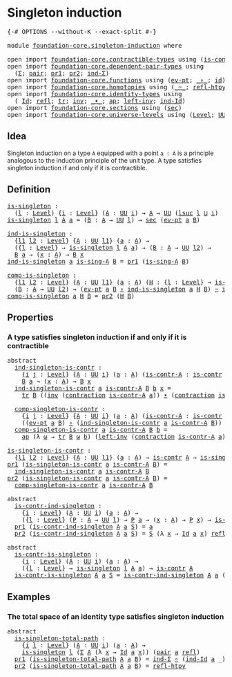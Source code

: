 # Singleton induction

<pre class="Agda"><a id="32" class="Symbol">{-#</a> <a id="36" class="Keyword">OPTIONS</a> <a id="44" class="Pragma">--without-K</a> <a id="56" class="Pragma">--exact-split</a> <a id="70" class="Symbol">#-}</a>

<a id="75" class="Keyword">module</a> <a id="82" href="foundation-core.singleton-induction.html" class="Module">foundation-core.singleton-induction</a> <a id="118" class="Keyword">where</a>

<a id="125" class="Keyword">open</a> <a id="130" class="Keyword">import</a> <a id="137" href="foundation-core.contractible-types.html" class="Module">foundation-core.contractible-types</a> <a id="172" class="Keyword">using</a> <a id="178" class="Symbol">(</a><a id="179" href="foundation-core.contractible-types.html#992" class="Function">is-contr</a><a id="187" class="Symbol">;</a> <a id="189" href="foundation-core.contractible-types.html#1427" class="Function">contraction</a><a id="200" class="Symbol">)</a>
<a id="202" class="Keyword">open</a> <a id="207" class="Keyword">import</a> <a id="214" href="foundation-core.dependent-pair-types.html" class="Module">foundation-core.dependent-pair-types</a> <a id="251" class="Keyword">using</a>
  <a id="259" class="Symbol">(</a><a id="260" href="foundation-core.dependent-pair-types.html#502" class="Record">Σ</a><a id="261" class="Symbol">;</a> <a id="263" href="foundation-core.dependent-pair-types.html#575" class="InductiveConstructor">pair</a><a id="267" class="Symbol">;</a> <a id="269" href="foundation-core.dependent-pair-types.html#592" class="Field">pr1</a><a id="272" class="Symbol">;</a> <a id="274" href="foundation-core.dependent-pair-types.html#604" class="Field">pr2</a><a id="277" class="Symbol">;</a> <a id="279" href="foundation-core.dependent-pair-types.html#687" class="Function">ind-Σ</a><a id="284" class="Symbol">)</a>
<a id="286" class="Keyword">open</a> <a id="291" class="Keyword">import</a> <a id="298" href="foundation-core.functions.html" class="Module">foundation-core.functions</a> <a id="324" class="Keyword">using</a> <a id="330" class="Symbol">(</a><a id="331" href="foundation-core.functions.html#622" class="Function">ev-pt</a><a id="336" class="Symbol">;</a> <a id="338" href="foundation-core.functions.html#407" class="Function Operator">_∘_</a><a id="341" class="Symbol">;</a> <a id="343" href="foundation-core.functions.html#309" class="Function">id</a><a id="345" class="Symbol">)</a>
<a id="347" class="Keyword">open</a> <a id="352" class="Keyword">import</a> <a id="359" href="foundation-core.homotopies.html" class="Module">foundation-core.homotopies</a> <a id="386" class="Keyword">using</a> <a id="392" class="Symbol">(</a><a id="393" href="foundation-core.homotopies.html#545" class="Function Operator">_~_</a><a id="396" class="Symbol">;</a> <a id="398" href="foundation-core.homotopies.html#710" class="Function">refl-htpy</a><a id="407" class="Symbol">)</a>
<a id="409" class="Keyword">open</a> <a id="414" class="Keyword">import</a> <a id="421" href="foundation-core.identity-types.html" class="Module">foundation-core.identity-types</a> <a id="452" class="Keyword">using</a>
  <a id="460" class="Symbol">(</a> <a id="462" href="foundation-core.identity-types.html#641" class="Datatype">Id</a><a id="464" class="Symbol">;</a> <a id="466" href="foundation-core.identity-types.html#694" class="InductiveConstructor">refl</a><a id="470" class="Symbol">;</a> <a id="472" href="foundation-core.identity-types.html#4583" class="Function">tr</a><a id="474" class="Symbol">;</a> <a id="476" href="foundation-core.identity-types.html#1552" class="Function">inv</a><a id="479" class="Symbol">;</a> <a id="481" href="foundation-core.identity-types.html#1239" class="Function Operator">_∙_</a><a id="484" class="Symbol">;</a> <a id="486" href="foundation-core.identity-types.html#2853" class="Function">ap</a><a id="488" class="Symbol">;</a> <a id="490" href="foundation-core.identity-types.html#1995" class="Function">left-inv</a><a id="498" class="Symbol">;</a> <a id="500" href="foundation-core.identity-types.html#979" class="Function">ind-Id</a><a id="506" class="Symbol">)</a>
<a id="508" class="Keyword">open</a> <a id="513" class="Keyword">import</a> <a id="520" href="foundation-core.sections.html" class="Module">foundation-core.sections</a> <a id="545" class="Keyword">using</a> <a id="551" class="Symbol">(</a><a id="552" href="foundation-core.sections.html#521" class="Function">sec</a><a id="555" class="Symbol">)</a>
<a id="557" class="Keyword">open</a> <a id="562" class="Keyword">import</a> <a id="569" href="foundation-core.universe-levels.html" class="Module">foundation-core.universe-levels</a> <a id="601" class="Keyword">using</a> <a id="607" class="Symbol">(</a><a id="608" href="Agda.Primitive.html#597" class="Postulate">Level</a><a id="613" class="Symbol">;</a> <a id="615" href="foundation-core.universe-levels.html#222" class="Primitive">UU</a><a id="617" class="Symbol">;</a> <a id="619" href="Agda.Primitive.html#780" class="Primitive">lsuc</a><a id="623" class="Symbol">;</a> <a id="625" href="Agda.Primitive.html#810" class="Primitive Operator">_⊔_</a><a id="628" class="Symbol">)</a>
</pre>
## Idea

Singleton induction on a type `A` equipped with a point `a : A` is a principle analogous to the induction principle of the unit type. A type satisfies singleton induction if and only if it is contractible.

## Definition

<pre class="Agda"><a id="is-singleton"></a><a id="874" href="foundation-core.singleton-induction.html#874" class="Function">is-singleton</a> <a id="887" class="Symbol">:</a>
  <a id="891" class="Symbol">(</a><a id="892" href="foundation-core.singleton-induction.html#892" class="Bound">l</a> <a id="894" class="Symbol">:</a> <a id="896" href="Agda.Primitive.html#597" class="Postulate">Level</a><a id="901" class="Symbol">)</a> <a id="903" class="Symbol">{</a><a id="904" href="foundation-core.singleton-induction.html#904" class="Bound">i</a> <a id="906" class="Symbol">:</a> <a id="908" href="Agda.Primitive.html#597" class="Postulate">Level</a><a id="913" class="Symbol">}</a> <a id="915" class="Symbol">(</a><a id="916" href="foundation-core.singleton-induction.html#916" class="Bound">A</a> <a id="918" class="Symbol">:</a> <a id="920" href="foundation-core.universe-levels.html#222" class="Primitive">UU</a> <a id="923" href="foundation-core.singleton-induction.html#904" class="Bound">i</a><a id="924" class="Symbol">)</a> <a id="926" class="Symbol">→</a> <a id="928" href="foundation-core.singleton-induction.html#916" class="Bound">A</a> <a id="930" class="Symbol">→</a> <a id="932" href="foundation-core.universe-levels.html#222" class="Primitive">UU</a> <a id="935" class="Symbol">(</a><a id="936" href="Agda.Primitive.html#780" class="Primitive">lsuc</a> <a id="941" href="foundation-core.singleton-induction.html#892" class="Bound">l</a> <a id="943" href="Agda.Primitive.html#810" class="Primitive Operator">⊔</a> <a id="945" href="foundation-core.singleton-induction.html#904" class="Bound">i</a><a id="946" class="Symbol">)</a>
<a id="948" href="foundation-core.singleton-induction.html#874" class="Function">is-singleton</a> <a id="961" href="foundation-core.singleton-induction.html#961" class="Bound">l</a> <a id="963" href="foundation-core.singleton-induction.html#963" class="Bound">A</a> <a id="965" href="foundation-core.singleton-induction.html#965" class="Bound">a</a> <a id="967" class="Symbol">=</a> <a id="969" class="Symbol">(</a><a id="970" href="foundation-core.singleton-induction.html#970" class="Bound">B</a> <a id="972" class="Symbol">:</a> <a id="974" href="foundation-core.singleton-induction.html#963" class="Bound">A</a> <a id="976" class="Symbol">→</a> <a id="978" href="foundation-core.universe-levels.html#222" class="Primitive">UU</a> <a id="981" href="foundation-core.singleton-induction.html#961" class="Bound">l</a><a id="982" class="Symbol">)</a> <a id="984" class="Symbol">→</a> <a id="986" href="foundation-core.sections.html#521" class="Function">sec</a> <a id="990" class="Symbol">(</a><a id="991" href="foundation-core.functions.html#622" class="Function">ev-pt</a> <a id="997" href="foundation-core.singleton-induction.html#965" class="Bound">a</a> <a id="999" href="foundation-core.singleton-induction.html#970" class="Bound">B</a><a id="1000" class="Symbol">)</a>

<a id="ind-is-singleton"></a><a id="1003" href="foundation-core.singleton-induction.html#1003" class="Function">ind-is-singleton</a> <a id="1020" class="Symbol">:</a>
  <a id="1024" class="Symbol">{</a><a id="1025" href="foundation-core.singleton-induction.html#1025" class="Bound">l1</a> <a id="1028" href="foundation-core.singleton-induction.html#1028" class="Bound">l2</a> <a id="1031" class="Symbol">:</a> <a id="1033" href="Agda.Primitive.html#597" class="Postulate">Level</a><a id="1038" class="Symbol">}</a> <a id="1040" class="Symbol">{</a><a id="1041" href="foundation-core.singleton-induction.html#1041" class="Bound">A</a> <a id="1043" class="Symbol">:</a> <a id="1045" href="foundation-core.universe-levels.html#222" class="Primitive">UU</a> <a id="1048" href="foundation-core.singleton-induction.html#1025" class="Bound">l1</a><a id="1050" class="Symbol">}</a> <a id="1052" class="Symbol">(</a><a id="1053" href="foundation-core.singleton-induction.html#1053" class="Bound">a</a> <a id="1055" class="Symbol">:</a> <a id="1057" href="foundation-core.singleton-induction.html#1041" class="Bound">A</a><a id="1058" class="Symbol">)</a> <a id="1060" class="Symbol">→</a>
  <a id="1064" class="Symbol">({</a><a id="1066" href="foundation-core.singleton-induction.html#1066" class="Bound">l</a> <a id="1068" class="Symbol">:</a> <a id="1070" href="Agda.Primitive.html#597" class="Postulate">Level</a><a id="1075" class="Symbol">}</a> <a id="1077" class="Symbol">→</a> <a id="1079" href="foundation-core.singleton-induction.html#874" class="Function">is-singleton</a> <a id="1092" href="foundation-core.singleton-induction.html#1066" class="Bound">l</a> <a id="1094" href="foundation-core.singleton-induction.html#1041" class="Bound">A</a> <a id="1096" href="foundation-core.singleton-induction.html#1053" class="Bound">a</a><a id="1097" class="Symbol">)</a> <a id="1099" class="Symbol">→</a> <a id="1101" class="Symbol">(</a><a id="1102" href="foundation-core.singleton-induction.html#1102" class="Bound">B</a> <a id="1104" class="Symbol">:</a> <a id="1106" href="foundation-core.singleton-induction.html#1041" class="Bound">A</a> <a id="1108" class="Symbol">→</a> <a id="1110" href="foundation-core.universe-levels.html#222" class="Primitive">UU</a> <a id="1113" href="foundation-core.singleton-induction.html#1028" class="Bound">l2</a><a id="1115" class="Symbol">)</a> <a id="1117" class="Symbol">→</a>
  <a id="1121" href="foundation-core.singleton-induction.html#1102" class="Bound">B</a> <a id="1123" href="foundation-core.singleton-induction.html#1053" class="Bound">a</a> <a id="1125" class="Symbol">→</a> <a id="1127" class="Symbol">(</a><a id="1128" href="foundation-core.singleton-induction.html#1128" class="Bound">x</a> <a id="1130" class="Symbol">:</a> <a id="1132" href="foundation-core.singleton-induction.html#1041" class="Bound">A</a><a id="1133" class="Symbol">)</a> <a id="1135" class="Symbol">→</a> <a id="1137" href="foundation-core.singleton-induction.html#1102" class="Bound">B</a> <a id="1139" href="foundation-core.singleton-induction.html#1128" class="Bound">x</a>
<a id="1141" href="foundation-core.singleton-induction.html#1003" class="Function">ind-is-singleton</a> <a id="1158" href="foundation-core.singleton-induction.html#1158" class="Bound">a</a> <a id="1160" href="foundation-core.singleton-induction.html#1160" class="Bound">is-sing-A</a> <a id="1170" href="foundation-core.singleton-induction.html#1170" class="Bound">B</a> <a id="1172" class="Symbol">=</a> <a id="1174" href="foundation-core.dependent-pair-types.html#592" class="Field">pr1</a> <a id="1178" class="Symbol">(</a><a id="1179" href="foundation-core.singleton-induction.html#1160" class="Bound">is-sing-A</a> <a id="1189" href="foundation-core.singleton-induction.html#1170" class="Bound">B</a><a id="1190" class="Symbol">)</a>

<a id="comp-is-singleton"></a><a id="1193" href="foundation-core.singleton-induction.html#1193" class="Function">comp-is-singleton</a> <a id="1211" class="Symbol">:</a>
  <a id="1215" class="Symbol">{</a><a id="1216" href="foundation-core.singleton-induction.html#1216" class="Bound">l1</a> <a id="1219" href="foundation-core.singleton-induction.html#1219" class="Bound">l2</a> <a id="1222" class="Symbol">:</a> <a id="1224" href="Agda.Primitive.html#597" class="Postulate">Level</a><a id="1229" class="Symbol">}</a> <a id="1231" class="Symbol">{</a><a id="1232" href="foundation-core.singleton-induction.html#1232" class="Bound">A</a> <a id="1234" class="Symbol">:</a> <a id="1236" href="foundation-core.universe-levels.html#222" class="Primitive">UU</a> <a id="1239" href="foundation-core.singleton-induction.html#1216" class="Bound">l1</a><a id="1241" class="Symbol">}</a> <a id="1243" class="Symbol">(</a><a id="1244" href="foundation-core.singleton-induction.html#1244" class="Bound">a</a> <a id="1246" class="Symbol">:</a> <a id="1248" href="foundation-core.singleton-induction.html#1232" class="Bound">A</a><a id="1249" class="Symbol">)</a> <a id="1251" class="Symbol">(</a><a id="1252" href="foundation-core.singleton-induction.html#1252" class="Bound">H</a> <a id="1254" class="Symbol">:</a> <a id="1256" class="Symbol">{</a><a id="1257" href="foundation-core.singleton-induction.html#1257" class="Bound">l</a> <a id="1259" class="Symbol">:</a> <a id="1261" href="Agda.Primitive.html#597" class="Postulate">Level</a><a id="1266" class="Symbol">}</a> <a id="1268" class="Symbol">→</a> <a id="1270" href="foundation-core.singleton-induction.html#874" class="Function">is-singleton</a> <a id="1283" href="foundation-core.singleton-induction.html#1257" class="Bound">l</a> <a id="1285" href="foundation-core.singleton-induction.html#1232" class="Bound">A</a> <a id="1287" href="foundation-core.singleton-induction.html#1244" class="Bound">a</a><a id="1288" class="Symbol">)</a> <a id="1290" class="Symbol">→</a>
  <a id="1294" class="Symbol">(</a><a id="1295" href="foundation-core.singleton-induction.html#1295" class="Bound">B</a> <a id="1297" class="Symbol">:</a> <a id="1299" href="foundation-core.singleton-induction.html#1232" class="Bound">A</a> <a id="1301" class="Symbol">→</a> <a id="1303" href="foundation-core.universe-levels.html#222" class="Primitive">UU</a> <a id="1306" href="foundation-core.singleton-induction.html#1219" class="Bound">l2</a><a id="1308" class="Symbol">)</a> <a id="1310" class="Symbol">→</a> <a id="1312" class="Symbol">(</a><a id="1313" href="foundation-core.functions.html#622" class="Function">ev-pt</a> <a id="1319" href="foundation-core.singleton-induction.html#1244" class="Bound">a</a> <a id="1321" href="foundation-core.singleton-induction.html#1295" class="Bound">B</a> <a id="1323" href="foundation-core.functions.html#407" class="Function Operator">∘</a> <a id="1325" href="foundation-core.singleton-induction.html#1003" class="Function">ind-is-singleton</a> <a id="1342" href="foundation-core.singleton-induction.html#1244" class="Bound">a</a> <a id="1344" href="foundation-core.singleton-induction.html#1252" class="Bound">H</a> <a id="1346" href="foundation-core.singleton-induction.html#1295" class="Bound">B</a><a id="1347" class="Symbol">)</a> <a id="1349" href="foundation-core.homotopies.html#545" class="Function Operator">~</a> <a id="1351" href="foundation-core.functions.html#309" class="Function">id</a>
<a id="1354" href="foundation-core.singleton-induction.html#1193" class="Function">comp-is-singleton</a> <a id="1372" href="foundation-core.singleton-induction.html#1372" class="Bound">a</a> <a id="1374" href="foundation-core.singleton-induction.html#1374" class="Bound">H</a> <a id="1376" href="foundation-core.singleton-induction.html#1376" class="Bound">B</a> <a id="1378" class="Symbol">=</a> <a id="1380" href="foundation-core.dependent-pair-types.html#604" class="Field">pr2</a> <a id="1384" class="Symbol">(</a><a id="1385" href="foundation-core.singleton-induction.html#1374" class="Bound">H</a> <a id="1387" href="foundation-core.singleton-induction.html#1376" class="Bound">B</a><a id="1388" class="Symbol">)</a>
</pre>
## Properties

### A type satisfies singleton induction if and only if it is contractible

<pre class="Agda"><a id="1494" class="Keyword">abstract</a>
  <a id="ind-singleton-is-contr"></a><a id="1505" href="foundation-core.singleton-induction.html#1505" class="Function">ind-singleton-is-contr</a> <a id="1528" class="Symbol">:</a>
    <a id="1534" class="Symbol">{</a><a id="1535" href="foundation-core.singleton-induction.html#1535" class="Bound">i</a> <a id="1537" href="foundation-core.singleton-induction.html#1537" class="Bound">j</a> <a id="1539" class="Symbol">:</a> <a id="1541" href="Agda.Primitive.html#597" class="Postulate">Level</a><a id="1546" class="Symbol">}</a> <a id="1548" class="Symbol">{</a><a id="1549" href="foundation-core.singleton-induction.html#1549" class="Bound">A</a> <a id="1551" class="Symbol">:</a> <a id="1553" href="foundation-core.universe-levels.html#222" class="Primitive">UU</a> <a id="1556" href="foundation-core.singleton-induction.html#1535" class="Bound">i</a><a id="1557" class="Symbol">}</a> <a id="1559" class="Symbol">(</a><a id="1560" href="foundation-core.singleton-induction.html#1560" class="Bound">a</a> <a id="1562" class="Symbol">:</a> <a id="1564" href="foundation-core.singleton-induction.html#1549" class="Bound">A</a><a id="1565" class="Symbol">)</a> <a id="1567" class="Symbol">(</a><a id="1568" href="foundation-core.singleton-induction.html#1568" class="Bound">is-contr-A</a> <a id="1579" class="Symbol">:</a> <a id="1581" href="foundation-core.contractible-types.html#992" class="Function">is-contr</a> <a id="1590" href="foundation-core.singleton-induction.html#1549" class="Bound">A</a><a id="1591" class="Symbol">)</a> <a id="1593" class="Symbol">(</a><a id="1594" href="foundation-core.singleton-induction.html#1594" class="Bound">B</a> <a id="1596" class="Symbol">:</a> <a id="1598" href="foundation-core.singleton-induction.html#1549" class="Bound">A</a> <a id="1600" class="Symbol">→</a> <a id="1602" href="foundation-core.universe-levels.html#222" class="Primitive">UU</a> <a id="1605" href="foundation-core.singleton-induction.html#1537" class="Bound">j</a><a id="1606" class="Symbol">)</a> <a id="1608" class="Symbol">→</a>
    <a id="1614" href="foundation-core.singleton-induction.html#1594" class="Bound">B</a> <a id="1616" href="foundation-core.singleton-induction.html#1560" class="Bound">a</a> <a id="1618" class="Symbol">→</a> <a id="1620" class="Symbol">(</a><a id="1621" href="foundation-core.singleton-induction.html#1621" class="Bound">x</a> <a id="1623" class="Symbol">:</a> <a id="1625" href="foundation-core.singleton-induction.html#1549" class="Bound">A</a><a id="1626" class="Symbol">)</a> <a id="1628" class="Symbol">→</a> <a id="1630" href="foundation-core.singleton-induction.html#1594" class="Bound">B</a> <a id="1632" href="foundation-core.singleton-induction.html#1621" class="Bound">x</a>
  <a id="1636" href="foundation-core.singleton-induction.html#1505" class="Function">ind-singleton-is-contr</a> <a id="1659" href="foundation-core.singleton-induction.html#1659" class="Bound">a</a> <a id="1661" href="foundation-core.singleton-induction.html#1661" class="Bound">is-contr-A</a> <a id="1672" href="foundation-core.singleton-induction.html#1672" class="Bound">B</a> <a id="1674" href="foundation-core.singleton-induction.html#1674" class="Bound">b</a> <a id="1676" href="foundation-core.singleton-induction.html#1676" class="Bound">x</a> <a id="1678" class="Symbol">=</a>
    <a id="1684" href="foundation-core.identity-types.html#4583" class="Function">tr</a> <a id="1687" href="foundation-core.singleton-induction.html#1672" class="Bound">B</a> <a id="1689" class="Symbol">((</a><a id="1691" href="foundation-core.identity-types.html#1552" class="Function">inv</a> <a id="1695" class="Symbol">(</a><a id="1696" href="foundation-core.contractible-types.html#1427" class="Function">contraction</a> <a id="1708" href="foundation-core.singleton-induction.html#1661" class="Bound">is-contr-A</a> <a id="1719" href="foundation-core.singleton-induction.html#1659" class="Bound">a</a><a id="1720" class="Symbol">))</a> <a id="1723" href="foundation-core.identity-types.html#1239" class="Function Operator">∙</a> <a id="1725" class="Symbol">(</a><a id="1726" href="foundation-core.contractible-types.html#1427" class="Function">contraction</a> <a id="1738" href="foundation-core.singleton-induction.html#1661" class="Bound">is-contr-A</a> <a id="1749" href="foundation-core.singleton-induction.html#1676" class="Bound">x</a><a id="1750" class="Symbol">))</a> <a id="1753" href="foundation-core.singleton-induction.html#1674" class="Bound">b</a>
  
  <a id="comp-singleton-is-contr"></a><a id="1760" href="foundation-core.singleton-induction.html#1760" class="Function">comp-singleton-is-contr</a> <a id="1784" class="Symbol">:</a>
    <a id="1790" class="Symbol">{</a><a id="1791" href="foundation-core.singleton-induction.html#1791" class="Bound">i</a> <a id="1793" href="foundation-core.singleton-induction.html#1793" class="Bound">j</a> <a id="1795" class="Symbol">:</a> <a id="1797" href="Agda.Primitive.html#597" class="Postulate">Level</a><a id="1802" class="Symbol">}</a> <a id="1804" class="Symbol">{</a><a id="1805" href="foundation-core.singleton-induction.html#1805" class="Bound">A</a> <a id="1807" class="Symbol">:</a> <a id="1809" href="foundation-core.universe-levels.html#222" class="Primitive">UU</a> <a id="1812" href="foundation-core.singleton-induction.html#1791" class="Bound">i</a><a id="1813" class="Symbol">}</a> <a id="1815" class="Symbol">(</a><a id="1816" href="foundation-core.singleton-induction.html#1816" class="Bound">a</a> <a id="1818" class="Symbol">:</a> <a id="1820" href="foundation-core.singleton-induction.html#1805" class="Bound">A</a><a id="1821" class="Symbol">)</a> <a id="1823" class="Symbol">(</a><a id="1824" href="foundation-core.singleton-induction.html#1824" class="Bound">is-contr-A</a> <a id="1835" class="Symbol">:</a> <a id="1837" href="foundation-core.contractible-types.html#992" class="Function">is-contr</a> <a id="1846" href="foundation-core.singleton-induction.html#1805" class="Bound">A</a><a id="1847" class="Symbol">)</a> <a id="1849" class="Symbol">(</a><a id="1850" href="foundation-core.singleton-induction.html#1850" class="Bound">B</a> <a id="1852" class="Symbol">:</a> <a id="1854" href="foundation-core.singleton-induction.html#1805" class="Bound">A</a> <a id="1856" class="Symbol">→</a> <a id="1858" href="foundation-core.universe-levels.html#222" class="Primitive">UU</a> <a id="1861" href="foundation-core.singleton-induction.html#1793" class="Bound">j</a><a id="1862" class="Symbol">)</a> <a id="1864" class="Symbol">→</a>
    <a id="1870" class="Symbol">((</a><a id="1872" href="foundation-core.functions.html#622" class="Function">ev-pt</a> <a id="1878" href="foundation-core.singleton-induction.html#1816" class="Bound">a</a> <a id="1880" href="foundation-core.singleton-induction.html#1850" class="Bound">B</a><a id="1881" class="Symbol">)</a> <a id="1883" href="foundation-core.functions.html#407" class="Function Operator">∘</a> <a id="1885" class="Symbol">(</a><a id="1886" href="foundation-core.singleton-induction.html#1505" class="Function">ind-singleton-is-contr</a> <a id="1909" href="foundation-core.singleton-induction.html#1816" class="Bound">a</a> <a id="1911" href="foundation-core.singleton-induction.html#1824" class="Bound">is-contr-A</a> <a id="1922" href="foundation-core.singleton-induction.html#1850" class="Bound">B</a><a id="1923" class="Symbol">))</a> <a id="1926" href="foundation-core.homotopies.html#545" class="Function Operator">~</a> <a id="1928" href="foundation-core.functions.html#309" class="Function">id</a>
  <a id="1933" href="foundation-core.singleton-induction.html#1760" class="Function">comp-singleton-is-contr</a> <a id="1957" href="foundation-core.singleton-induction.html#1957" class="Bound">a</a> <a id="1959" href="foundation-core.singleton-induction.html#1959" class="Bound">is-contr-A</a> <a id="1970" href="foundation-core.singleton-induction.html#1970" class="Bound">B</a> <a id="1972" href="foundation-core.singleton-induction.html#1972" class="Bound">b</a> <a id="1974" class="Symbol">=</a>
    <a id="1980" href="foundation-core.identity-types.html#2853" class="Function">ap</a> <a id="1983" class="Symbol">(λ</a> <a id="1986" href="foundation-core.singleton-induction.html#1986" class="Bound">ω</a> <a id="1988" class="Symbol">→</a> <a id="1990" href="foundation-core.identity-types.html#4583" class="Function">tr</a> <a id="1993" href="foundation-core.singleton-induction.html#1970" class="Bound">B</a> <a id="1995" href="foundation-core.singleton-induction.html#1986" class="Bound">ω</a> <a id="1997" href="foundation-core.singleton-induction.html#1972" class="Bound">b</a><a id="1998" class="Symbol">)</a> <a id="2000" class="Symbol">(</a><a id="2001" href="foundation-core.identity-types.html#1995" class="Function">left-inv</a> <a id="2010" class="Symbol">(</a><a id="2011" href="foundation-core.contractible-types.html#1427" class="Function">contraction</a> <a id="2023" href="foundation-core.singleton-induction.html#1959" class="Bound">is-contr-A</a> <a id="2034" href="foundation-core.singleton-induction.html#1957" class="Bound">a</a><a id="2035" class="Symbol">))</a>

<a id="is-singleton-is-contr"></a><a id="2039" href="foundation-core.singleton-induction.html#2039" class="Function">is-singleton-is-contr</a> <a id="2061" class="Symbol">:</a>
  <a id="2065" class="Symbol">{</a><a id="2066" href="foundation-core.singleton-induction.html#2066" class="Bound">l1</a> <a id="2069" href="foundation-core.singleton-induction.html#2069" class="Bound">l2</a> <a id="2072" class="Symbol">:</a> <a id="2074" href="Agda.Primitive.html#597" class="Postulate">Level</a><a id="2079" class="Symbol">}</a> <a id="2081" class="Symbol">{</a><a id="2082" href="foundation-core.singleton-induction.html#2082" class="Bound">A</a> <a id="2084" class="Symbol">:</a> <a id="2086" href="foundation-core.universe-levels.html#222" class="Primitive">UU</a> <a id="2089" href="foundation-core.singleton-induction.html#2066" class="Bound">l1</a><a id="2091" class="Symbol">}</a> <a id="2093" class="Symbol">(</a><a id="2094" href="foundation-core.singleton-induction.html#2094" class="Bound">a</a> <a id="2096" class="Symbol">:</a> <a id="2098" href="foundation-core.singleton-induction.html#2082" class="Bound">A</a><a id="2099" class="Symbol">)</a> <a id="2101" class="Symbol">→</a> <a id="2103" href="foundation-core.contractible-types.html#992" class="Function">is-contr</a> <a id="2112" href="foundation-core.singleton-induction.html#2082" class="Bound">A</a> <a id="2114" class="Symbol">→</a> <a id="2116" href="foundation-core.singleton-induction.html#874" class="Function">is-singleton</a> <a id="2129" href="foundation-core.singleton-induction.html#2069" class="Bound">l2</a> <a id="2132" href="foundation-core.singleton-induction.html#2082" class="Bound">A</a> <a id="2134" href="foundation-core.singleton-induction.html#2094" class="Bound">a</a>
<a id="2136" href="foundation-core.dependent-pair-types.html#592" class="Field">pr1</a> <a id="2140" class="Symbol">(</a><a id="2141" href="foundation-core.singleton-induction.html#2039" class="Function">is-singleton-is-contr</a> <a id="2163" href="foundation-core.singleton-induction.html#2163" class="Bound">a</a> <a id="2165" href="foundation-core.singleton-induction.html#2165" class="Bound">is-contr-A</a> <a id="2176" href="foundation-core.singleton-induction.html#2176" class="Bound">B</a><a id="2177" class="Symbol">)</a> <a id="2179" class="Symbol">=</a>
  <a id="2183" href="foundation-core.singleton-induction.html#1505" class="Function">ind-singleton-is-contr</a> <a id="2206" href="foundation-core.singleton-induction.html#2163" class="Bound">a</a> <a id="2208" href="foundation-core.singleton-induction.html#2165" class="Bound">is-contr-A</a> <a id="2219" href="foundation-core.singleton-induction.html#2176" class="Bound">B</a>
<a id="2221" href="foundation-core.dependent-pair-types.html#604" class="Field">pr2</a> <a id="2225" class="Symbol">(</a><a id="2226" href="foundation-core.singleton-induction.html#2039" class="Function">is-singleton-is-contr</a> <a id="2248" href="foundation-core.singleton-induction.html#2248" class="Bound">a</a> <a id="2250" href="foundation-core.singleton-induction.html#2250" class="Bound">is-contr-A</a> <a id="2261" href="foundation-core.singleton-induction.html#2261" class="Bound">B</a><a id="2262" class="Symbol">)</a> <a id="2264" class="Symbol">=</a>
  <a id="2268" href="foundation-core.singleton-induction.html#1760" class="Function">comp-singleton-is-contr</a> <a id="2292" href="foundation-core.singleton-induction.html#2248" class="Bound">a</a> <a id="2294" href="foundation-core.singleton-induction.html#2250" class="Bound">is-contr-A</a> <a id="2305" href="foundation-core.singleton-induction.html#2261" class="Bound">B</a>

<a id="2308" class="Keyword">abstract</a>
  <a id="is-contr-ind-singleton"></a><a id="2319" href="foundation-core.singleton-induction.html#2319" class="Function">is-contr-ind-singleton</a> <a id="2342" class="Symbol">:</a>
    <a id="2348" class="Symbol">{</a><a id="2349" href="foundation-core.singleton-induction.html#2349" class="Bound">i</a> <a id="2351" class="Symbol">:</a> <a id="2353" href="Agda.Primitive.html#597" class="Postulate">Level</a><a id="2358" class="Symbol">}</a> <a id="2360" class="Symbol">(</a><a id="2361" href="foundation-core.singleton-induction.html#2361" class="Bound">A</a> <a id="2363" class="Symbol">:</a> <a id="2365" href="foundation-core.universe-levels.html#222" class="Primitive">UU</a> <a id="2368" href="foundation-core.singleton-induction.html#2349" class="Bound">i</a><a id="2369" class="Symbol">)</a> <a id="2371" class="Symbol">(</a><a id="2372" href="foundation-core.singleton-induction.html#2372" class="Bound">a</a> <a id="2374" class="Symbol">:</a> <a id="2376" href="foundation-core.singleton-induction.html#2361" class="Bound">A</a><a id="2377" class="Symbol">)</a> <a id="2379" class="Symbol">→</a>
    <a id="2385" class="Symbol">({</a><a id="2387" href="foundation-core.singleton-induction.html#2387" class="Bound">l</a> <a id="2389" class="Symbol">:</a> <a id="2391" href="Agda.Primitive.html#597" class="Postulate">Level</a><a id="2396" class="Symbol">}</a> <a id="2398" class="Symbol">(</a><a id="2399" href="foundation-core.singleton-induction.html#2399" class="Bound">P</a> <a id="2401" class="Symbol">:</a> <a id="2403" href="foundation-core.singleton-induction.html#2361" class="Bound">A</a> <a id="2405" class="Symbol">→</a> <a id="2407" href="foundation-core.universe-levels.html#222" class="Primitive">UU</a> <a id="2410" href="foundation-core.singleton-induction.html#2387" class="Bound">l</a><a id="2411" class="Symbol">)</a> <a id="2413" class="Symbol">→</a> <a id="2415" href="foundation-core.singleton-induction.html#2399" class="Bound">P</a> <a id="2417" href="foundation-core.singleton-induction.html#2372" class="Bound">a</a> <a id="2419" class="Symbol">→</a> <a id="2421" class="Symbol">(</a><a id="2422" href="foundation-core.singleton-induction.html#2422" class="Bound">x</a> <a id="2424" class="Symbol">:</a> <a id="2426" href="foundation-core.singleton-induction.html#2361" class="Bound">A</a><a id="2427" class="Symbol">)</a> <a id="2429" class="Symbol">→</a> <a id="2431" href="foundation-core.singleton-induction.html#2399" class="Bound">P</a> <a id="2433" href="foundation-core.singleton-induction.html#2422" class="Bound">x</a><a id="2434" class="Symbol">)</a> <a id="2436" class="Symbol">→</a> <a id="2438" href="foundation-core.contractible-types.html#992" class="Function">is-contr</a> <a id="2447" href="foundation-core.singleton-induction.html#2361" class="Bound">A</a>
  <a id="2451" href="foundation-core.dependent-pair-types.html#592" class="Field">pr1</a> <a id="2455" class="Symbol">(</a><a id="2456" href="foundation-core.singleton-induction.html#2319" class="Function">is-contr-ind-singleton</a> <a id="2479" href="foundation-core.singleton-induction.html#2479" class="Bound">A</a> <a id="2481" href="foundation-core.singleton-induction.html#2481" class="Bound">a</a> <a id="2483" href="foundation-core.singleton-induction.html#2483" class="Bound">S</a><a id="2484" class="Symbol">)</a> <a id="2486" class="Symbol">=</a> <a id="2488" href="foundation-core.singleton-induction.html#2481" class="Bound">a</a>
  <a id="2492" href="foundation-core.dependent-pair-types.html#604" class="Field">pr2</a> <a id="2496" class="Symbol">(</a><a id="2497" href="foundation-core.singleton-induction.html#2319" class="Function">is-contr-ind-singleton</a> <a id="2520" href="foundation-core.singleton-induction.html#2520" class="Bound">A</a> <a id="2522" href="foundation-core.singleton-induction.html#2522" class="Bound">a</a> <a id="2524" href="foundation-core.singleton-induction.html#2524" class="Bound">S</a><a id="2525" class="Symbol">)</a> <a id="2527" class="Symbol">=</a> <a id="2529" href="foundation-core.singleton-induction.html#2524" class="Bound">S</a> <a id="2531" class="Symbol">(λ</a> <a id="2534" href="foundation-core.singleton-induction.html#2534" class="Bound">x</a> <a id="2536" class="Symbol">→</a> <a id="2538" href="foundation-core.identity-types.html#641" class="Datatype">Id</a> <a id="2541" href="foundation-core.singleton-induction.html#2522" class="Bound">a</a> <a id="2543" href="foundation-core.singleton-induction.html#2534" class="Bound">x</a><a id="2544" class="Symbol">)</a> <a id="2546" href="foundation-core.identity-types.html#694" class="InductiveConstructor">refl</a>

<a id="2552" class="Keyword">abstract</a>
  <a id="is-contr-is-singleton"></a><a id="2563" href="foundation-core.singleton-induction.html#2563" class="Function">is-contr-is-singleton</a> <a id="2585" class="Symbol">:</a>
    <a id="2591" class="Symbol">{</a><a id="2592" href="foundation-core.singleton-induction.html#2592" class="Bound">i</a> <a id="2594" class="Symbol">:</a> <a id="2596" href="Agda.Primitive.html#597" class="Postulate">Level</a><a id="2601" class="Symbol">}</a> <a id="2603" class="Symbol">(</a><a id="2604" href="foundation-core.singleton-induction.html#2604" class="Bound">A</a> <a id="2606" class="Symbol">:</a> <a id="2608" href="foundation-core.universe-levels.html#222" class="Primitive">UU</a> <a id="2611" href="foundation-core.singleton-induction.html#2592" class="Bound">i</a><a id="2612" class="Symbol">)</a> <a id="2614" class="Symbol">(</a><a id="2615" href="foundation-core.singleton-induction.html#2615" class="Bound">a</a> <a id="2617" class="Symbol">:</a> <a id="2619" href="foundation-core.singleton-induction.html#2604" class="Bound">A</a><a id="2620" class="Symbol">)</a> <a id="2622" class="Symbol">→</a>
    <a id="2628" class="Symbol">({</a><a id="2630" href="foundation-core.singleton-induction.html#2630" class="Bound">l</a> <a id="2632" class="Symbol">:</a> <a id="2634" href="Agda.Primitive.html#597" class="Postulate">Level</a><a id="2639" class="Symbol">}</a> <a id="2641" class="Symbol">→</a> <a id="2643" href="foundation-core.singleton-induction.html#874" class="Function">is-singleton</a> <a id="2656" href="foundation-core.singleton-induction.html#2630" class="Bound">l</a> <a id="2658" href="foundation-core.singleton-induction.html#2604" class="Bound">A</a> <a id="2660" href="foundation-core.singleton-induction.html#2615" class="Bound">a</a><a id="2661" class="Symbol">)</a> <a id="2663" class="Symbol">→</a> <a id="2665" href="foundation-core.contractible-types.html#992" class="Function">is-contr</a> <a id="2674" href="foundation-core.singleton-induction.html#2604" class="Bound">A</a>
  <a id="2678" href="foundation-core.singleton-induction.html#2563" class="Function">is-contr-is-singleton</a> <a id="2700" href="foundation-core.singleton-induction.html#2700" class="Bound">A</a> <a id="2702" href="foundation-core.singleton-induction.html#2702" class="Bound">a</a> <a id="2704" href="foundation-core.singleton-induction.html#2704" class="Bound">S</a> <a id="2706" class="Symbol">=</a> <a id="2708" href="foundation-core.singleton-induction.html#2319" class="Function">is-contr-ind-singleton</a> <a id="2731" href="foundation-core.singleton-induction.html#2700" class="Bound">A</a> <a id="2733" href="foundation-core.singleton-induction.html#2702" class="Bound">a</a> <a id="2735" class="Symbol">(λ</a> <a id="2738" href="foundation-core.singleton-induction.html#2738" class="Bound">P</a> <a id="2740" class="Symbol">→</a> <a id="2742" href="foundation-core.dependent-pair-types.html#592" class="Field">pr1</a> <a id="2746" class="Symbol">(</a><a id="2747" href="foundation-core.singleton-induction.html#2704" class="Bound">S</a> <a id="2749" href="foundation-core.singleton-induction.html#2738" class="Bound">P</a><a id="2750" class="Symbol">))</a>
</pre>
## Examples

### The total space of an identity type satisfies singleton induction

<pre class="Agda"><a id="2850" class="Keyword">abstract</a>
  <a id="is-singleton-total-path"></a><a id="2861" href="foundation-core.singleton-induction.html#2861" class="Function">is-singleton-total-path</a> <a id="2885" class="Symbol">:</a>
    <a id="2891" class="Symbol">{</a><a id="2892" href="foundation-core.singleton-induction.html#2892" class="Bound">i</a> <a id="2894" href="foundation-core.singleton-induction.html#2894" class="Bound">l</a> <a id="2896" class="Symbol">:</a> <a id="2898" href="Agda.Primitive.html#597" class="Postulate">Level</a><a id="2903" class="Symbol">}</a> <a id="2905" class="Symbol">(</a><a id="2906" href="foundation-core.singleton-induction.html#2906" class="Bound">A</a> <a id="2908" class="Symbol">:</a> <a id="2910" href="foundation-core.universe-levels.html#222" class="Primitive">UU</a> <a id="2913" href="foundation-core.singleton-induction.html#2892" class="Bound">i</a><a id="2914" class="Symbol">)</a> <a id="2916" class="Symbol">(</a><a id="2917" href="foundation-core.singleton-induction.html#2917" class="Bound">a</a> <a id="2919" class="Symbol">:</a> <a id="2921" href="foundation-core.singleton-induction.html#2906" class="Bound">A</a><a id="2922" class="Symbol">)</a> <a id="2924" class="Symbol">→</a>
    <a id="2930" href="foundation-core.singleton-induction.html#874" class="Function">is-singleton</a> <a id="2943" href="foundation-core.singleton-induction.html#2894" class="Bound">l</a> <a id="2945" class="Symbol">(</a><a id="2946" href="foundation-core.dependent-pair-types.html#502" class="Record">Σ</a> <a id="2948" href="foundation-core.singleton-induction.html#2906" class="Bound">A</a> <a id="2950" class="Symbol">(λ</a> <a id="2953" href="foundation-core.singleton-induction.html#2953" class="Bound">x</a> <a id="2955" class="Symbol">→</a> <a id="2957" href="foundation-core.identity-types.html#641" class="Datatype">Id</a> <a id="2960" href="foundation-core.singleton-induction.html#2917" class="Bound">a</a> <a id="2962" href="foundation-core.singleton-induction.html#2953" class="Bound">x</a><a id="2963" class="Symbol">))</a> <a id="2966" class="Symbol">(</a><a id="2967" href="foundation-core.dependent-pair-types.html#575" class="InductiveConstructor">pair</a> <a id="2972" href="foundation-core.singleton-induction.html#2917" class="Bound">a</a> <a id="2974" href="foundation-core.identity-types.html#694" class="InductiveConstructor">refl</a><a id="2978" class="Symbol">)</a>
  <a id="2982" href="foundation-core.dependent-pair-types.html#592" class="Field">pr1</a> <a id="2986" class="Symbol">(</a><a id="2987" href="foundation-core.singleton-induction.html#2861" class="Function">is-singleton-total-path</a> <a id="3011" href="foundation-core.singleton-induction.html#3011" class="Bound">A</a> <a id="3013" href="foundation-core.singleton-induction.html#3013" class="Bound">a</a> <a id="3015" href="foundation-core.singleton-induction.html#3015" class="Bound">B</a><a id="3016" class="Symbol">)</a> <a id="3018" class="Symbol">=</a> <a id="3020" href="foundation-core.dependent-pair-types.html#687" class="Function">ind-Σ</a> <a id="3026" href="foundation-core.functions.html#407" class="Function Operator">∘</a> <a id="3028" class="Symbol">(</a><a id="3029" href="foundation-core.identity-types.html#979" class="Function">ind-Id</a> <a id="3036" href="foundation-core.singleton-induction.html#3013" class="Bound">a</a> <a id="3038" class="Symbol">_)</a>
  <a id="3043" href="foundation-core.dependent-pair-types.html#604" class="Field">pr2</a> <a id="3047" class="Symbol">(</a><a id="3048" href="foundation-core.singleton-induction.html#2861" class="Function">is-singleton-total-path</a> <a id="3072" href="foundation-core.singleton-induction.html#3072" class="Bound">A</a> <a id="3074" href="foundation-core.singleton-induction.html#3074" class="Bound">a</a> <a id="3076" href="foundation-core.singleton-induction.html#3076" class="Bound">B</a><a id="3077" class="Symbol">)</a> <a id="3079" class="Symbol">=</a> <a id="3081" href="foundation-core.homotopies.html#710" class="Function">refl-htpy</a>
</pre>